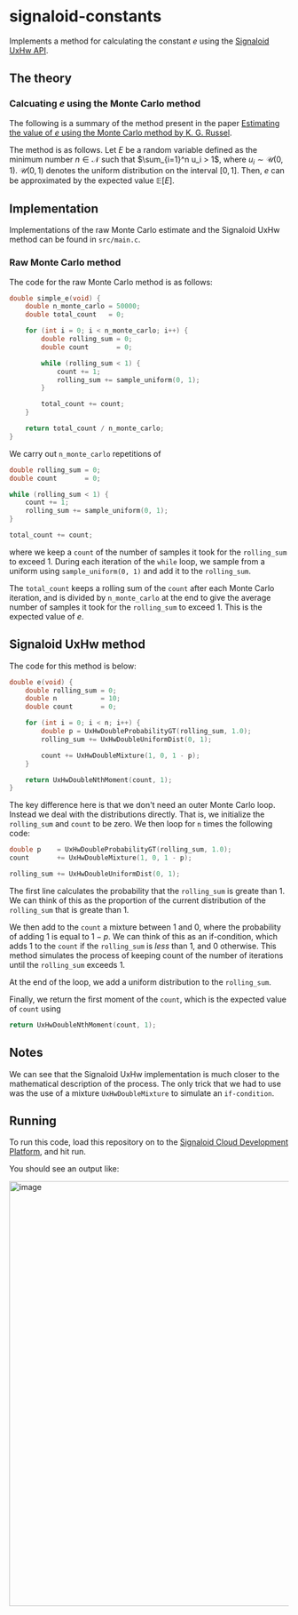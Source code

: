 # signaloid-constants

Implements a method for calculating the constant $e$ using the [Signaloid UxHw API](https://docs.signaloid.io/docs/hardware-api/).


## The theory

### Calcuating $e$ using the Monte Carlo method

The following is a summary of the method present in the paper [Estimating the value of $e$ using the Monte Carlo method by K. G. Russel](https://www.jstor.org/stable/2685243?seq=1#page_scan_tab_contents).

The method is as follows. Let $E$ be a random variable defined as the minimum number $n \in \mathcal{N}$ such that $\sum_{i=1}^n u_i > 1$, where $u_i \sim \mathcal{U}(0, 1)$. $\mathcal{U}(0, 1)$ denotes the uniform distribution on the interval $[0, 1]$. Then, $e$ can be approximated by the expected value $\mathbb{E}[E]$.

## Implementation
Implementations of the raw Monte Carlo estimate and the Signaloid UxHw method can be found in `src/main.c`.

### Raw Monte Carlo method

The code for the raw Monte Carlo method is as follows:
```C
double simple_e(void) {
	double n_monte_carlo = 50000;
	double total_count   = 0;

	for (int i = 0; i < n_monte_carlo; i++) {
		double rolling_sum = 0;
		double count       = 0;

		while (rolling_sum < 1) {
			count += 1;
			rolling_sum += sample_uniform(0, 1);
		}

		total_count += count;
	}

	return total_count / n_monte_carlo;
}
```

We carry out `n_monte_carlo` repetitions of
```C
double rolling_sum = 0;
double count       = 0;

while (rolling_sum < 1) {
	count += 1;
	rolling_sum += sample_uniform(0, 1);
}

total_count += count;
```
where we keep a `count` of the number of samples it took for the `rolling_sum` to exceed 1. During each iteration of the `while` loop, we sample from a uniform using `sample_uniform(0, 1)` and add it to the `rolling_sum`.

The `total_count` keeps a rolling sum of the `count` after each Monte Carlo iteration, and is divided by `n_monte_carlo` at the end to give the average number of samples it took for the `rolling_sum` to exceed 1. This is the expected value of $e$.

## Signaloid UxHw method
The code for this method is below:

```C
double e(void) {
	double rolling_sum = 0;
	double n           = 10;
	double count       = 0;

	for (int i = 0; i < n; i++) {
		double p = UxHwDoubleProbabilityGT(rolling_sum, 1.0);
		rolling_sum += UxHwDoubleUniformDist(0, 1);

		count += UxHwDoubleMixture(1, 0, 1 - p);
	}

	return UxHwDoubleNthMoment(count, 1);
}
```

The key difference here is that we don't need an outer Monte Carlo loop. Instead we deal with the distributions directly. That is, we initialize the `rolling_sum` and `count` to be zero. We then loop for `n` times the following code:
```C
double p 	= UxHwDoubleProbabilityGT(rolling_sum, 1.0);
count 		+= UxHwDoubleMixture(1, 0, 1 - p);

rolling_sum += UxHwDoubleUniformDist(0, 1);
```

The first line calculates the probability that the `rolling_sum` is greate than 1. We can think of this as the proportion of the current distribution of the `rolling_sum` that is greate than 1.

We then add to the `count` a mixture between 1 and 0, where the probability of adding 1 is equal to $1-p$. We can think of this as an if-condition, which adds 1 to the `count` if the `rolling_sum` is *less* than 1, and 0 otherwise. This method simulates the process of keeping count of the number of iterations until the `rolling_sum` exceeds 1.

At the end of the loop, we add a uniform distribution to the `rolling_sum`.

Finally, we return the first moment of the `count`, which is the expected value of `count` using
```C
return UxHwDoubleNthMoment(count, 1);
```

## Notes
We can see that the Signaloid UxHw implementation is much closer to the mathematical description of the process. The only trick that we had to use was the use of a mixture `UxHwDoubleMixture` to simulate an `if-condition`.

## Running
To run this code, load this repository on to the [Signaloid Cloud Development Platform](https://signaloid.io/repositories), and hit run. 

You should see an output like:

<img width="765" alt="image" src="https://github.com/janithpet/signaloid-constants/assets/22471198/2b8bd347-a5ff-46db-91e4-379b30323847">




